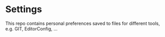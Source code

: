 # Settings
This repo contains personal preferences saved to files for different tools, e.g. GIT, EditorConfig, ...
